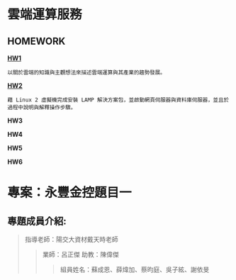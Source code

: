 # 雲端運算服務
## HOMEWORK

[**HW1**](https://github.com/Imin-Hsieh/FinTech/blob/main/HW1.md)

    以關於雲端的知識與主觀想法來描述雲端運算與其產業的趨勢發展。
    
[**HW2**](https://youtu.be/Spo5mPrvohw)

    藉 Linux 2 虛擬機完成安裝 LAMP 解決方案包，並啟動網頁伺服器與資料庫伺服器，並且於過程中說明與解釋操作步驟。
    
**HW3**

**HW4**

**HW5**

**HW6**

# 專案：永豐金控題目一

## 專題成員介紹:

>指導老師：陽交大資材戴天時老師
>>業師：呂正傑
>>助教：陳偉傑
>>>組員姓名：蘇成恩、薛煒加、蔡昀庭、吳子絃、謝依旻
